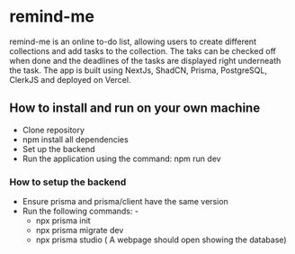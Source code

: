 # remind-me

remind-me is an online to-do list, allowing users to create different collections and add tasks to the collection. The taks can be checked off when done and the deadlines of the tasks are displayed right underneath the task. The app is built using NextJs, ShadCN, Prisma, PostgreSQL, ClerkJS and deployed on Vercel.

## How to install and run on your own machine

- Clone repository
- npm install all dependencies
- Set up the backend
- Run the application using the command: npm run dev

### How to setup the backend
- Ensure prisma and prisma/client have the same version
- Run the following commands: -
  - npx prisma init
  - npx prisma migrate dev
  - npx prisma studio ( A webpage should open showing the database)
 



